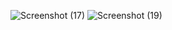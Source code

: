 ![Screenshot (17)](https://github.com/PriyanshuBh/youtubefrontend/assets/143810902/574574da-8461-49b6-b902-d49524ff7585)
![Screenshot (19)](https://github.com/PriyanshuBh/youtubefrontend/assets/143810902/d0d45461-f25f-49a1-a28e-9175cebce0aa)

